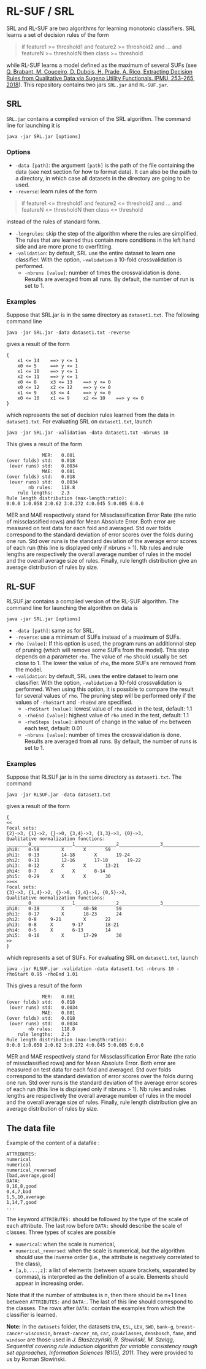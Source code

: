 # RL-SUF / SRL

SRL and RL-SUF are two algorithms for learning monotonic classifiers. SRL learns a set of decision rules of the form
> if feature1 >= threshold1 and feature2 >= threshold2 and ... and featureN >= thresholdN then class >= threshold

while RL-SUF learns a model defined as the maximum of several SUFs (see [Q. Brabant, M. Couceiro, D. Dubois, H. Prade, A. Rico, Extracting Decision Rules from Qualitative Data via Sugeno Utility Functionals. IPMU, 253–265, 2018](https://hal.inria.fr/hal-01670924)).
This repository contains two jars ``SRL.jar`` and ``RL-SUF.jar``.


## SRL

``SRL.jar`` contains a compiled version of the SRL algorithm. The command line for launching it is
```
java -jar SRL.jar [options]
```

### Options
* ``-data [path]``: the argument ``[path]`` is the path of the file containing the data (see next section for how to format data). It can also be the path to a directory, in which case all datasets in the directory are going to be used.
* ``-reverse``: learn rules of the form
> if feature1 <= threshold1 and feature2 <= threshold2 and ... and featureN <= thresholdN then class <= threshold

instead of the rules of standard form.
* ``-longrules``: skip the step of the algorithm where the rules are simplified. The rules that are learned thus contain more conditions in the left hand side and are more prone to overfitting.
* ``-validation``: by default, SRL use the entire dataset to learn one classifier. With the option, ``-validation`` a 10-fold crossvalidation is performed.
	* ``-nbruns [value]``: number of times the crossvalidation is done. Results are averaged from all runs. By default, the number of run is set to 1.

### Examples
Suppose that SRL.jar is in the same directory as ``dataset1.txt``. The following command line
```
java -jar SRL.jar -data dataset1.txt -reverse
```

gives a result of the form

```
{
	x1 <= 14	==>	y <= 1
	x0 <= 5		==>	y <= 1
	x1 <= 10	==>	y <= 1
	x2 <= 11	==>	y <= 1
	x0 <= 8		x3 <= 13	==>	y <= 0
	x0 <= 12	x2 <= 12	==>	y <= 0
	x1 <= 9		x3 <= 4		==>	y <= 0
	x0 <= 10	x1 <= 9		x2 <= 10	==>	y <= 0
}
```

which represents the set of decision rules learned from the data in ``dataset1.txt``. For evaluating SRL on ``dataset1.txt``, launch

```
java -jar SRL.jar -validation -data dataset1.txt -nbruns 10
```

This gives a result of the form

```
             MER: 	0.081	
(over folds) std: 	0.018	
 (over runs) std:	0.0034	
             MAE: 	0.081	
(over folds) std: 	0.018	
 (over runs) std:	0.0034	
        nb rules: 	118.8	
    rule lengths: 	2.3	
Rule length distribution (max-length:ratio):
0:0.0 1:0.058 2:0.62 3:0.272 4:0.045 5:0.005 6:0.0
```

MER and MAE respectively stand for Missclassification Error Rate (the ratio of missclassified rows) and for Mean Absolute Error. Both error are measured on test data for each fold and averaged. Std over folds correspond to the standard deviation of error scores over the folds during one run. Std over runs is the standard deviation of the average error scores of each run (this line is displayed only if nbruns > 1). Nb rules and rule lengths are respectively the overall average number of rules in the model and the overall average size of rules.
Finally, rule length distribution give an average distribution of rules by size.



## RL-SUF

RLSUF.jar contains a compiled version of the RL-SUF algorithm. The command line for launching the algorithm on data is

```
java -jar SRL.jar [options]
```

* ``-data [path]``: same as for SRL.
* ``-reverse``: use a minimum of SUFs instead of a maximum of SUFs.
* ``rho [value]``: If this option is used, the program runs an additionnal step of pruning (which will remove some SUFs from the model). This step depends on a parameter ``rho``. The value of ``rho`` should usually be set close to 1. The lower the value of ``rho``, the more SUFs are removed from the model.
* ``-validation``: by default, SRL uses the entire dataset to learn one classifier. With the option, ``-validation`` a 10-fold crossvalidation is performed. When using this option, it is possible to compare the result for several values of ``rho``. The pruning step will be performed only if the values of ``-rhoStart`` and ``-rhoEnd`` are specified.
	* ``-rhoStart [value]``: lowest value of ``rho`` used in the test, default: 1.1
	* ``-rhoEnd [value]``: highest value of ``rho`` used in the test, default: 1.1
	* ``-rhoSteps [value]``: amount of change in the value of ``rho`` between each test, default: 0.01
	* ``-nbruns [value]``: number of times the crossvalidation is done. Results are averaged from all runs. By default, the number of runs is set to 1.



### Examples

Suppose that RLSUF.jar is in the same directory as ``dataset1.txt``.
The command 

```
java -jar RLSUF.jar -data dataset1.txt
```

gives a result of the form

```
{
<<
Focal sets:
{2}->3, {1}->2, {}->0, {3,4}->3, {1,3}->3, {0}->3, 
Qualitative normalization functions:
________0_______________1_______________2_______________3_______________
phi0:	0-58		X		X		59
phi1:	0-13		14-18		X		19-24
phi2:	0-11		12-16		17-18		19-22
phi3:	0-12		X		X		13-21
phi4:	0-7		X		X		8-14
phi5:	0-29		X		X		30
>><<
Focal sets:
{3}->3, {1,4}->2, {}->0, {2,4}->1, {0,5}->2, 
Qualitative normalization functions:
________0_______________1_______________2_______________3_______________
phi0:	0-39		X		40-58		59
phi1:	0-17		X		18-23		24
phi2:	0-8		9-21		X		22
phi3:	0-8		X		9-17		18-21
phi4:	0-5		X		6-13		14
phi5:	0-16		X		17-29		30
>>
}
```

which represents a set of SUFs. For evaluating SRL on ``dataset1.txt``, launch

```
java -jar RLSUF.jar -validation -data dataset1.txt -nbruns 10 -rhoStart 0.95 -rhoEnd 1.01
```

This gives a result of the form

```
             MER: 	0.081	
(over folds) std: 	0.018	
 (over runs) std:	0.0034	
             MAE: 	0.081	
(over folds) std: 	0.018	
 (over runs) std:	0.0034	
        nb rules: 	118.8	
    rule lengths: 	2.3	
Rule length distribution (max-length:ratio):
0:0.0 1:0.058 2:0.62 3:0.272 4:0.045 5:0.005 6:0.0
```

MER and MAE respectively stand for Missclassification Error Rate (the ratio of missclassified rows) and for Mean Absolute Error. Both error are measured on test data for each fold and averaged. Std over folds correspond to the standard deviation of error scores over the folds during one run. Std over runs is the standard deviation of the average error scores of each run (this line is displayed only if nbruns > 1). Nb rules and rules lengths are respectively the overall average number of rules in the model and the overall average size of rules.
Finally, rule length distribution give an average distribution of rules by size.


## The data file
Example of the content of a datafile :
```
ATTRIBUTES:
numerical
numerical
numerical_reversed
[bad,average,good]
DATA:
0,16,8,good
0,4,7,bad
1,5,10,average
1,14,7,good
...
```
The keyword ``ATTRIBUTES:`` should be followed by the type of the scale of each attribute. The last row before ``DATA:`` should describe the scale of classes.
Three types of scales are possible
* ``numerical``: when the scale is numerical,
* ``numerical_reversed``: when the scale is numerical, but the algorithm should use the inverse order (i.e., the attribute is negatively correlated to the class),
* ``[a,b,...,z]``: a list of elements (between square brackets, separated by commas), is interpreted as the definition of a scale. Elements should appear in increasing order.

Note that if the number of attributes is n, then there should be n+1 lines between ``ATTRIBUTES:`` and ``DATA:``. The last of this line should correspond to the classes.
The rows after ``DATA:`` contain the examples from which the classifier is learned.

**Note:** In the ``datasets`` folder, the datasets ``ERA``, ``ESL``, ``LEV``, ``SWD``, ``bank-g``, ``breast-cancer-wisconsin``, ``breast-cancer_nm``, ``car``, ``cpu4classes``, ``densbosch``, ``fame``, and ``windsor`` are those used in _J. Błaszczyński, R. Słowiński, M. Szeląg, Sequential covering rule induction algorithm for variable consistency rough set approaches, Information Sciences 181(5), 2011_. They were provided to us by Roman Słowiński.
